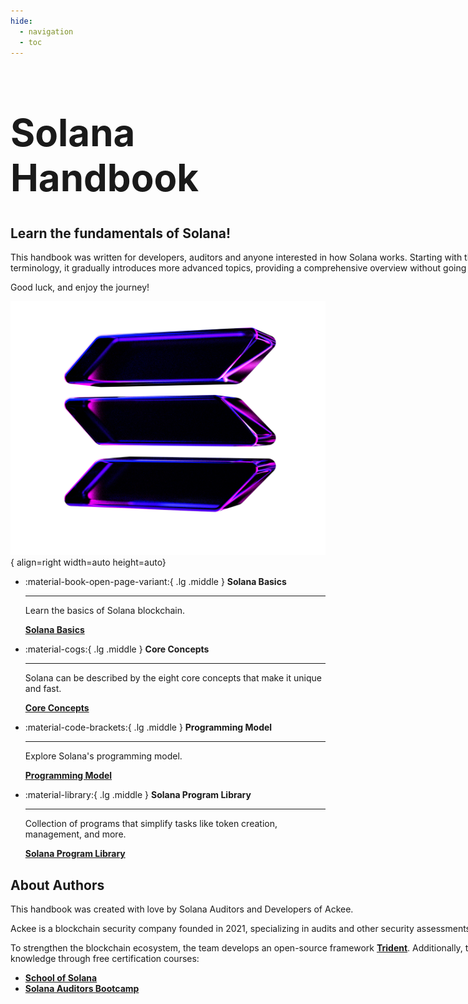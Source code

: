 ```yaml
---
hide:
  - navigation
  - toc
---
```



<h1 style="font-size: 60px;">Solana Handbook</h1>

## Learn the fundamentals of Solana!

<div markdown style="width: 850px">
This handbook was written for developers, auditors and anyone interested in how Solana works. Starting with the basics and terminology, it gradually introduces more advanced topics, providing a comprehensive overview without going too in-depth.
</div>



Good luck, and enjoy the journey!
<div markdown>

![Solana Logo](./images/solana-glass-dark-3.png){ align=right width=auto height=auto}

<div class="grid cards" markdown>

-   :material-book-open-page-variant:{ .lg .middle } __Solana Basics__

    ---

    Learn the basics of Solana blockchain.

    [__Solana Basics__](./handbook/chapter1/index.md)

-   :material-cogs:{ .lg .middle } __Core Concepts__

    ---

    Solana can be described by the eight core concepts that make it unique and fast.

    [__Core Concepts__](./handbook/chapter2/index.md)

-   :material-code-brackets:{ .lg .middle } __Programming Model__

    ---

    Explore Solana's programming model.

    [__Programming Model__](./handbook/chapter3/index.md)

-   :material-library:{ .lg .middle } __Solana Program Library__

    ---

    Collection of programs that simplify tasks like token creation, management, and more.

    [__Solana Program Library__](./handbook/chapter4/index.md)

<!-- -   :material-note-text:{ .lg .middle } __Appendices__

    ---

    Additional information about Solana's ecosystem.

    [Appendices](./handbook/appendices/index.md) -->

</div>
</div>

## About Authors

<div markdown style="width: 850px">
This handbook was created with love by Solana Auditors and Developers of Ackee.

Ackee is a blockchain security company founded in 2021, specializing in audits and other security assessments.

To strengthen the blockchain ecosystem, the team develops an open-source framework [__Trident__](https://ackee.xyz/trident/docs/latest/). Additionally, they share their knowledge through free certification courses:

- [__School of Solana__](https://ackee.xyz/school-of-solana)
- [__Solana Auditors Bootcamp__](https://ackee.xyz/solana-auditors-bootcamp)
</div >
